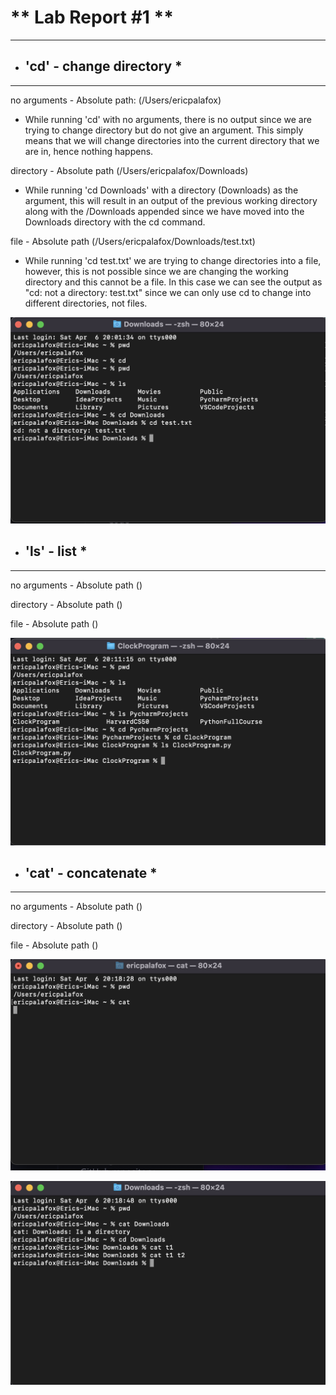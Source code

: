 # ** Lab Report #1 **
***

* ## 'cd' - change directory *
***

no arguments - Absolute path: (/Users/ericpalafox)
- While running 'cd' with no arguments, there is no output since we are trying to change directory but do not give an argument. This simply means that we will change directories into the current directory that we are in, hence nothing happens. 

directory - Absolute path (/Users/ericpalafox/Downloads)
- While running 'cd Downloads' with a directory (Downloads) as the argument, this will result in an output of the previous working directory along with the /Downloads appended since we have moved into the Downloads directory with the cd command.

file - Absolute path (/Users/ericpalafox/Downloads/test.txt)
- While running 'cd test.txt' we are trying to change directories into a file, however, this is not possible since we are changing the working directory and this cannot be a file. In this case we can see the output as "cd: not a directory: test.txt" since we can only use cd to change into different directories, not files.

![Image](cd.png)

* ## 'ls' - list *
***

no arguments - Absolute path ()

directory - Absolute path ()

file - Absolute path ()

![Image](ls.png)

* ## 'cat' - concatenate *
***

no arguments - Absolute path ()

directory - Absolute path ()

file - Absolute path ()

![Image](cat1.png)

![Image](cat2.png)

